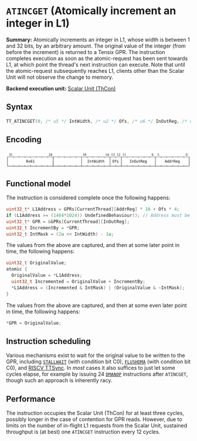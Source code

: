 # `ATINCGET` (Atomically increment an integer in L1)

**Summary:** Atomically increments an integer in L1, whose width is between 1 and 32 bits, by an arbitrary amount. The original value of the integer (from before the increment) is returned to a Tensix GPR. The instruction completes execution as soon as the atomic-request has been sent towards L1, at which point the thread's next instruction can execute. Note that until the atomic-request subsequently reaches L1, clients other than the Scalar Unit will not observe the change to memory.

**Backend execution unit:** [Scalar Unit (ThCon)](ScalarUnit.md)

## Syntax

```c
TT_ATINCGET(0, /* u5 */ IntWidth, /* u2 */ Ofs, /* u6 */ InOutReg, /* u6 */ AddrReg)
```

## Encoding

![](../../../Diagrams/Out/Bits32_ATINCGET.svg)

## Functional model

The instruction is considered complete once the following happens:

```c
uint32_t* L1Address = GPRs[CurrentThread][AddrReg] * 16 + Ofs * 4;
if (L1Address >= (1464*1024)) UndefinedBehaviour(); // Address must be in L1
uint32_t* GPR = &GPRs[CurrentThread][InOutReg];
uint32_t IncrementBy = *GPR;
uint32_t IntMask = (2u << IntWidth) - 1u;
```

The values from the above are captured, and then at some later point in time, the following happens:

```c
uint32_t OriginalValue;
atomic {
  OriginalValue = *L1Address;
  uint32_t Incremented = OriginalValue + IncrementBy;
  *L1Address = (Incremented & IntMask) | (OriginalValue & ~IntMask);
}
```

The values from the above are captured, and then at some even later point in time, the following happens:

```c
*GPR = OriginalValue;
```

## Instruction scheduling

Various mechanisms exist to wait for the original value to be written to the GPR, including [`STALLWAIT`](STALLWAIT.md) (with condition bit C0), [`FLUSHDMA`](FLUSHDMA.md) (with condition bit C0), and [RISCV TTSync](../BabyRISCV/TTSync.md). In _most_ cases it also suffices to just let some cycles elapse, for example by issuing 24 [`DMANOP`](DMANOP.md) instructions after `ATINCGET`, though such an approach is inherently racy.

## Performance

The instruction occupies the Scalar Unit (ThCon) for at least three cycles, possibly longer in the case of contention for GPR reads. However, due to limits on the number of in-flight L1 requests from the Scalar Unit, sustained throughput is (at best) one `ATINCGET` instruction every 12 cycles.